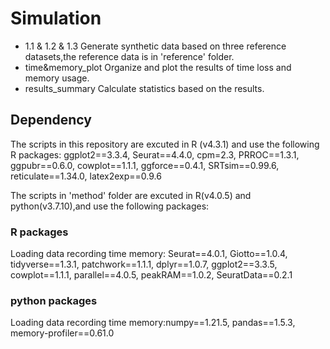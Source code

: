 # Simulation

- 1.1 & 1.2 & 1.3 Generate synthetic data based on three reference datasets,the reference data is in 'reference' folder.
- time&memory_plot  Organize and plot the results of time loss and memory usage.
- results_summary Calculate statistics based on the results.

## Dependency
The scripts in this repository are excuted in R (v4.3.1) and use the following R packages:
ggplot2==3.3.4, Seurat==4.4.0, cpm=2.3, PRROC==1.3.1, ggpubr==0.6.0, cowplot==1.1.1, ggforce==0.4.1, SRTsim==0.99.6, reticulate==1.34.0, latex2exp==0.9.6

The scripts in 'method' folder are excuted in R(v4.0.5) and python(v3.7.10),and use the following packages:
### R packages
Loading data recording time memory: Seurat==4.0.1, Giotto==1.0.4, tidyverse==1.3.1, patchwork==1.1.1, dplyr==1.0.7, ggplot2==3.3.5, cowplot==1.1.1, parallel==4.0.5, peakRAM==1.0.2, SeuratData==0.2.1

### python packages
Loading data recording time memory:numpy==1.21.5, pandas==1.5.3, memory-profiler==0.61.0
